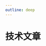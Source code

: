 ```yaml
---
outline: deep
---
```

# 技术文章

<script setup>
import { data as posts } from './index.data.mts'
import Content from '@/components/Content.vue'
</script>

<Content :posts="posts" />
